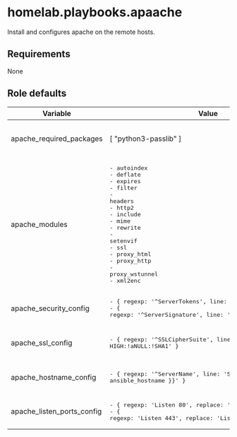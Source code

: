 # homelab.playbooks.apaache
Install and configures apache on the remote hosts.

## Requirements
None

## Role defaults
| Variable                 | Value                 | Comments                                                                |
|--------------------------|-----------------------|-------------------------------------------------------------------------|
| apache_required_packages | [ "python3-passlib" ] | List of required packages that need to be installed with apache2        |
| apache_modules | <pre>- autoindex<br>- deflate<br>- expires<br>- filter<br>- headers<br>- http2<br>- include<br>- mime<br>- rewrite<br>- setenvif<br>- ssl<br>- proxy_html<br>- proxy_http<br>- proxy_wstunnel<br>- xml2enc</pre> | A list of apache modules that need to be enabled. |
| apache_security_config   | <pre>- { regexp: '^ServerTokens', line: 'ServerTokens Prod' }<br>- { regexp: '^ServerSignature', line: 'ServerSignature Off' }</pre> | Settings that get configured in the file `/etc/apache2/conf-available/security.conf` |
| apache_ssl_config | <pre>- { regexp: '^SSLCipherSuite', line: 'SSLCipherSuite HIGH:!aNULL:!SHA1' }</pre> | Settings that get configured in the file `/etc/apache2/mods-available/ssl.conf` |
| apache_hostname_config | <pre>- { regexp: '^ServerName', line: 'ServerName {{ ansible_hostname }}' }</pre> | Settings that get configured in the file `/etc/apache2/conf-available/hostname.conf` |
| apache_listen_ports_config | <pre>- { regexp: 'Listen 80', replace: 'Listen 0.0.0.0:80' }<br>- { regexp: 'Listen 443', replace: 'Listen 0.0.0.0:443' } | Settings that get configured in the file `/etc/apache2/ports.conf` |

